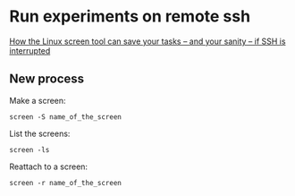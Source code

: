 # Run experiments on remote ssh

[How the Linux screen tool can save your tasks – and your sanity – if SSH is interrupted ](https://www.networkworld.com/article/3441777/how-the-linux-screen-tool-can-save-your-tasks-and-your-sanity-if-ssh-is-interrupted.html)

## New process

Make a screen:
	
	screen -S name_of_the_screen

List the screens:

	screen -ls

Reattach to a screen:

	screen -r name_of_the_screen

